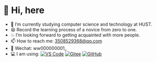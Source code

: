 # 👋 Hi, here
- 🌱  I’m currently studying computer science and technology at HUST.
- 😆  Record the learning process of a novice from zero to one.
- 💥  I’m looking forward to getting acquainted with more people.
- 📫  How to reach me: 3508529368@qq.com
- 📌  Wechat: ww000000001_
- 💻  I am using:
  [![VS Code](https://img.shields.io/badge/-VS%20Code-007ACC?style=plastic&logo=visual-studio-code)](https://code.visualstudio.com/)
  [![Gitee](https://img.shields.io/badge/-Gitee-A80025?logo=gitee&logoColor=F16061)](https://gitee.com/)
  [![GitHub](https://img.shields.io/badge/-GitHub-181717?style=plastic&logo=github)](https://github.com/)
















<!---
wwjjll-coder/wwjjll-coder is a ✨ special ✨ repository because its `README.md` (this file) appears on your GitHub profile.
You can click the Preview link to take a look at your changes.
--->
